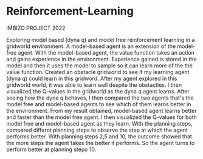 # Reinforcement-Learning
IMBIZO PROJECT 2022

Exploring model based (dyna q) and model free reinforcement learning in a gridworld environment.
A model-based agent is an extension of the model-free agent. With the model-based agent, the value function takes an action and gains experience in the environment.
Experience gained is stored in the model and then it uses the model to sample so it can learn more of the the value function.
Created an obstacle gridworld to see if my learning agent (dyna q) could learn in this gridword. 
After my agent explored in this gridworld world, it was able to learn well despite the obstactles.
I then visualized the Q-values in the gridworld as the dyna q agent learns.
After seeing how the dyna q behaves, I then compared the two agents that's the model free and model-based agents to see which of them learns better in the environment.
From my result obtained, model-based agent learns better and faster than the model free agent.
I then visualized the Q-values for both model free and model-based agent as they learn.
With the planning steps, compared differnt planning steps to observe the step at which the agent performs better. With planning steps 2,5 and 10, the outcome showed that the more steps the agent takes the better it performs. So the agent turns to perform better at planning stepo 10.
